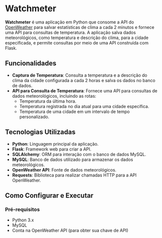 # Watchmeter

**Watchmeter** é uma aplicação em Python que consome a API do [OpenWeather](https://openweathermap.org/api) para salvar estatísticas de clima a cada 2 minutos e fornece uma API para consultas de temperatura. A aplicação salva dados meteorológicos, como temperatura e descrição do clima, para a cidade especificada, e permite consultas por meio de uma API construída com Flask.

## Funcionalidades

- **Captura de Temperatura**: Consulta a temperatura e a descrição do clima da cidade configurada a cada 2 horas e salva os dados no banco de dados.
- **API para Consulta de Temperatura**: Fornece uma API para consultas de dados meteorológicos, incluindo as rotas:
  - Temperatura da última hora.
  - Temperatura registrada no dia atual para uma cidade específica.
  - Temperatura de uma cidade em um intervalo de tempo personalizado.

## Tecnologias Utilizadas

- **Python**: Linguagem principal da aplicação.
- **Flask**: Framework web para criar a API.
- **SQLAlchemy**: ORM para interação com o banco de dados MySQL.
- **MySQL**: Banco de dados utilizado para armazenar os dados meteorológicos.
- **OpenWeather API**: Fonte de dados meteorológicos.
- **Requests**: Biblioteca para realizar chamadas HTTP para a API OpenWeather.

## Como Configurar e Executar

### Pré-requisitos

- Python 3.x
- MySQL
- Conta na OpenWeather API (para obter sua chave de API)
